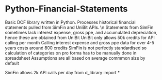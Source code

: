 # Python-Financial-Statements
Basic DCF library written in Python. Processes historical financial statements pulled from SimFin and UniBit APIs. 
\n Statements from SimFin sometimes lack interest expense, gross ppe, and accumulated depreciation, hence these are obtained from UniBit
UniBit only allows 50k credits for API calling per month
Calling interest expense and gross ppe data for over 4-5 years costs around 800 credits
SimFin is not perfectly standardised so calculation of categories on pro forma has to be manually done in spreadsheet
Assumptions are all based on average commmon size by default
    
SimFin allows 2k API calls per day
from d_library import *

